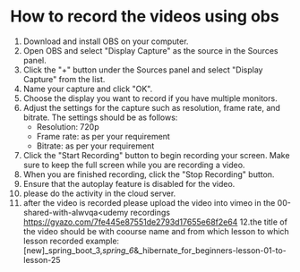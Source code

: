 # How to record the videos using obs 
1.  Download and install OBS on your computer.
2.  Open OBS and select "Display Capture" as the source in the Sources panel.
3.  Click the "+" button under the Sources panel and select "Display Capture" from the list.
4.  Name your capture and click "OK".
5.  Choose the display you want to record if you have multiple monitors.
6.  Adjust the settings for the capture such as resolution, frame rate, and bitrate. The settings should be as follows:
    -   Resolution: 720p
    -   Frame rate: as per your requirement
    -   Bitrate: as per your requirement
7.  Click the "Start Recording" button to begin recording your screen. Make sure to keep the full screen while you are recording a video.  
8.  When you are finished recording, click the "Stop Recording" button.
9.  Ensure that the autoplay feature is disabled for the video.
10. please do the activity in the cloud server.
11. after the video is recorded please upload the video into vimeo in the 00-shared-with-alwvqa<udemy recordings
https://gyazo.com/7fe445e87551de2793d17655e68f2e64 
12.the title of the video should be with coourse name and from which lesson to which lesson recorded 
example:[new]_spring_boot_3,_spring_6_&_hibernate_for_beginners-lesson-01-to-lesson-25
